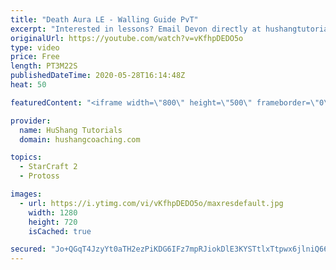```yaml
---
title: "Death Aura LE - Walling Guide PvT"
excerpt: "Interested in lessons? Email Devon directly at hushangtutorials@outlook.com ------------------------------------------------------------------------------------------------------- Want to support HuShang Tutorials directly? Patreon is a website where you can contribute a monthly donation that will help"
originalUrl: https://youtube.com/watch?v=vKfhpDEDO5o
type: video
price: Free
length: PT3M22S
publishedDateTime: 2020-05-28T16:14:48Z
heat: 50

featuredContent: "<iframe width=\"800\" height=\"500\" frameborder=\"0\" src=\"https://www.youtube.com/embed/vKfhpDEDO5o\" allow=\"accelerometer; autoplay; encrypted-media; gyroscope; picture-in-picture\" allowfullscreen></iframe>"

provider:
  name: HuShang Tutorials
  domain: hushangcoaching.com

topics:
  - StarCraft 2
  - Protoss

images:
  - url: https://i.ytimg.com/vi/vKfhpDEDO5o/maxresdefault.jpg
    width: 1280
    height: 720
    isCached: true

secured: "Jo+QGqT4JzyYt0aTH2ezPiKDG6IFz7mpRJiokDlE3KYSTtlxTtpwx6jlniQ66xdfd583lIXdVw6ZXR36A8C83XCYucZ4+ekFsLF9jrS0hm53iSfBpHJx7+kvn5bdwnNOxqjKLpNvfXWdZ5GQsAHhz7pzf/BE+eTgMKCkJVkuOeX3WJx3u5pjNvDTfVKts41S43dBTsJeoEwkSHfTdrW7Sp1Zh1OhTWfF962j3ar968a2IfhalFoGaJhjOMrrtzCccaLFOj73ZRaI5rScjHV739fFxhGXdjwxCvoHxcAc8FuSta7sJLfiiG9YopAF0+tnQMd0q5df8uNEJGqmuhyTIS9JBuOvLzNmuGVQTwKEHoZfDP7tfhrKVGwbACfRVxaxlvByRnydM6pgXAM6QL+1ZiKqlPul6BvNNqzwGtQ1hII=;5w42GxP8odD+n2yZKlgbZw=="
---
```


